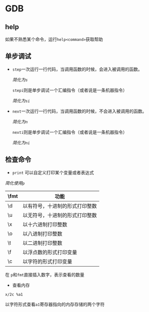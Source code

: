 # GDB

## help

如果不熟悉某个命令，运行`help<command>`获取帮助

## 单步调试

* `step`一次运行一行代码，当调用函数的时候，会进入被调用的函数。   

  *简化为`s`*

  `stepi`则是单步调试一个汇编指令（或者说是一条机器指令）

  *简化为`si`*

* `next`一次运行一行代码，当调用函数的时候，不会进入被调用的函数。

  *简化为`n`*

  `nexti`则是单步调试一个汇编指令（或者说是一条机器指令）

  *简化为`ni`*   



## 检查命令

* `print` 可以自定义打印某个变量或者表达式

*简化使用`p`* 

| \fmt | 功能                           |
| ---- | ------------------------------ |
| \d   | 以有符号，十进制的形式打印整数 |
| \u   | 以无符号，十进制的形式打印整数 |
| \x   | 以十六进制打印整数             |
| \o   | 以八进制打印整数               |
| \t   | 以二进制打印整数               |
| \f   | 以浮点数的形式打印变量         |
| \c   | 以字符的形式打印变量           |

在 `p`和`fmt`直接插入数字，表示查看的数量

* 查看内存

```shell
x/2c %a1
```

以字符形式查看`a1`寄存器指向的内存存储的两个字符













